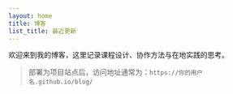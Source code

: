```yaml
---
layout: home
title: 博客
list_title: 最近更新
---
```


欢迎来到我的博客，这里记录课程设计、协作方法与在地实践的思考。

> 部署为项目站点后，访问地址通常为：`https://你的用户名.github.io/blog/`
